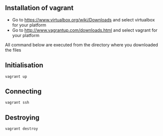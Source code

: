Installation of vagrant
-----------------------
- Go to https://www.virtualbox.org/wiki/Downloads and select virtualbox for your platform
- Go to http://www.vagrantup.com/downloads.html and select vagrant for your platform

All command below are executed from the directory where you downloaded the files

Initialisation
--------------
`vagrant up`

Connecting
----------
`vagrant ssh`

Destroying
----------
`vagrant destroy`
